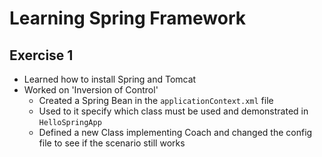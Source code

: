 # Learning Spring Framework

## Exercise 1

- Learned how to install Spring and Tomcat
- Worked on 'Inversion of Control'
	- Created a Spring Bean in the `applicationContext.xml` file
	- Used to it specify which class must be used and demonstrated in `HelloSpringApp`
	- Defined a new Class implementing Coach and changed the config file to see if the scenario still works